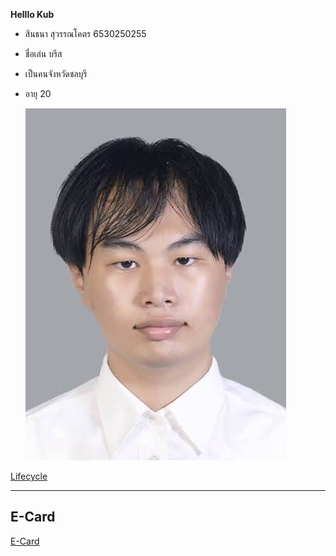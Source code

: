 **Helllo Kub**

- สินธนา สุวรรณโคตร 6530250255
- ชื่อเล่น บรีส
- เป็นคนจังหวัดชลบุรี
- อายุ 20

    ![Alt text](Images/IMG_1496.jpeg)
  
[Lifecycle](https://sintana11.github.io/lifecycle)

-------

## E-Card
[E-Card](https://sintana11.github.io/E-Card)
